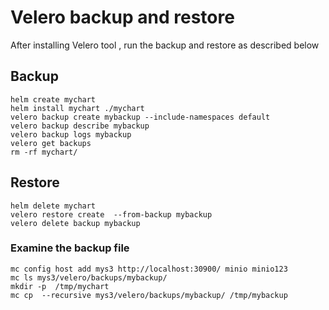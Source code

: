 # Velero backup and restore
After installing Velero tool , run the backup and restore as described below 

## Backup 
```
helm create mychart
helm install mychart ./mychart
velero backup create mybackup --include-namespaces default
velero backup describe mybackup
velero backup logs mybackup
velero get backups
rm -rf mychart/
```

## Restore 
```
helm delete mychart
velero restore create  --from-backup mybackup
velero delete backup mybackup
```


### Examine the backup file
```
mc config host add mys3 http://localhost:30900/ minio minio123
mc ls mys3/velero/backups/mybackup/
mkdir -p  /tmp/mychart
mc cp  --recursive mys3/velero/backups/mybackup/ /tmp/mybackup
```


